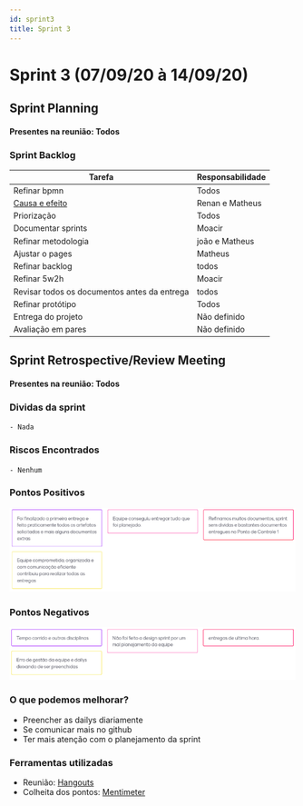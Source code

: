 ```yaml
---
id: sprint3
title: Sprint 3
---
```


# Sprint 3  (07/09/20 à 14/09/20)


## Sprint Planning

#### Presentes na reunião: Todos

###  Sprint Backlog

|Tarefa| Responsabilidade|
|---|----|
|Refinar bpmn |Todos|
|[Causa e efeito](https://github.com/UnBArqDsw/2020.1_G7_TCM/blob/master/docs/base/causa_e_efeito.md)|Renan e Matheus|
|Priorização |Todos|
|Documentar sprints |Moacir|
|Refinar metodologia |joão e Matheus|
|Ajustar o pages |Matheus|
|Refinar backlog |todos|
|Refinar 5w2h | Moacir |
|Revisar todos os documentos antes da entrega |todos|
|Refinar protótipo |Todos|
|Entrega do projeto|Não definido|
|Avaliação em pares| Não definido|



## Sprint Retrospective/Review Meeting

#### Presentes na reunião: Todos

### Dividas da sprint
    - Nada

### Riscos Encontrados
    - Nenhum

### Pontos Positivos

![pontos positivos](../assets/Sprints/S3-positivos.png)

### Pontos Negativos

![pontos negativos](../assets/Sprints/S3-negativos.png)

### O que podemos melhorar?

- Preencher as dailys diariamente
- Se comunicar mais no github
- Ter mais atenção com o planejamento da sprint


### Ferramentas utilizadas

- Reunião: [Hangouts](https://hangouts.google.com/)
- Colheita dos pontos: [Mentimeter](https://www.mentimeter.com/) 



